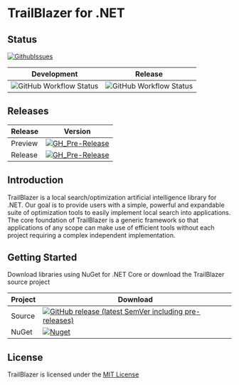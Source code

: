 # TrailBlazer for .NET

## Status


[![GithubIssues](https://img.shields.io/github/issues/jlat96/TBOptimizer)](https://github.com/jlat96/TBCore/issues)

|Development|Release|
|-|-|
|![GitHub Workflow Status](https://img.shields.io/github/workflow/status/jlat96/TBOptimizer/Build%20and%20Test%20TBOptimizer%20Dev?label=Dev)|![GitHub Workflow Status](https://img.shields.io/github/workflow/status/jlat96/TBOptimizer/Build%20and%20Test%20TBOptimizer?label=Main)|


## Releases

|Release|Version|
|-------|-------|
|Preview|[![GH_Pre-Release](https://img.shields.io/github/v/release/jlat96/TBOptimizer?include_prereleases)](https://github.com/jlat96/TBOptimizer/releases)|
|Release|[![GH_Pre-Release](https://img.shields.io/github/v/release/jlat96/TBOptimizer)](https://github.com/jlat96/TBOptimizer/releases)|

## Introduction

TrailBlazer is a local search/optimization artificial intelligence library for .NET. Our goal is to provide users with a simple, powerful and expandable suite of optimization tools to easily implement local search into applications. The core foundation of TrailBlazer is a generic framework so that applications of any scope can make use of efficient tools without each project requiring a complex independent implementation.

## Getting Started

Download libraries using NuGet for .NET Core or download the TrailBlazer source project

|Project  |Download                                  |
|---------|------------------------------------------|
|Source   |[![GitHub release (latest SemVer including pre-releases)](https://img.shields.io/github/v/release/jlat96/TBOptimizer?include_prereleases)](https://github.com/jlat96/TBCore/releases)|
|NuGet    |[![Nuget](https://img.shields.io/nuget/v/TBOptimizer)](https://www.nuget.org/packages/TBOptimizer/#)|

## License

TrailBlazer is licensed under the [MIT License](./LICENSE)
